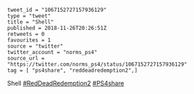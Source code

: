 ```
tweet_id = "1067152727157936129"
type = "tweet"
title = "Shell"
published = 2018-11-26T20:26:51Z
retweets = 0
favourites = 1
source = "twitter"
twitter_account = "norms_ps4"
source_url = "https://twitter.com/norms_ps4/status/1067152727157936129"
tag = [ "ps4share", "reddeadredemption2",]
```

Shell [#RedDeadRedemption2](/tags/reddeadredemption2/) [#PS4share](/tags/ps4share/)

<p class='image'><img src='http://mnf.m17s.net/2018/11/26/Ds9Jv0GXoAA0tKs.jpg' alt=''></p>

